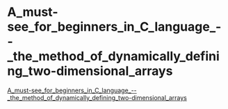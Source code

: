 # A_must-see_for_beginners_in_C_language_--_the_method_of_dynamically_defining_two-dimensional_arrays
[A_must-see_for_beginners_in_C_language_--_the_method_of_dynamically_defining_two-dimensional_arrays](https://aiwithcloud.com/2022/09/14/a_must_see_for_beginners_in_c_language____the_method_of_dynamically_defining_two_dimensional_arrays/)